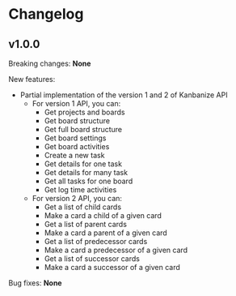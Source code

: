 # Changelog

## v1.0.0

Breaking changes:
    **None**
    
New features:
* Partial implementation of the version 1 and 2 of Kanbanize API
    * For version 1 API, you can:
        * Get projects and boards
        * Get board structure
        * Get full board structure
        * Get board settings
        * Get board activities
        * Create a new task
        * Get details for one task 
        * Get details for many task
        * Get all tasks for one board
        * Get log time activities
    * For version 2 API, you can:
        * Get a list of child cards
        * Make a card a child of a given card 
        * Get a list of parent cards
        * Make a card a parent of a given card 
        * Get a list of predecessor cards
        * Make a card a predecessor of a given card 
        * Get a list of successor cards
        * Make a card a successor of a given card 
        
Bug fixes:
    **None**